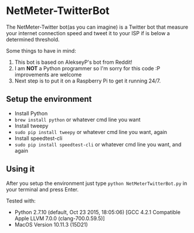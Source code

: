 # NetMeter-TwitterBot #
The NetMeter-Twitter bot(as you can imagine) is a Twitter bot that measure your internet connection speed and tweet it to your ISP if is below a determined threshold. 

Some things to have in mind:

1. This bot is based on AlekseyP's bot from Reddit!
2. I am **NOT** a Python programmer so I'm sorry for this code :P improvements are welcome
3. Next step is to put it on a Raspberry Pi to get it running 24/7.


## Setup the environment ##
- Install Python
- ```brew install python``` or whatever cmd line you want
- Install tweepy
- ```sudo pip install tweepy``` or whatever cmd line you want, again
- Install speedtest-cli
- ```sudo pip install speedtest-cli``` or whatever cmd line you want, and again


## Using it

After you setup the environment just type ```python NetMeterTwitterBot.py``` in your terminal and press Enter.

Tested with:
- Python 2.7.10 (default, Oct 23 2015, 18:05:06) [GCC 4.2.1 Compatible Apple LLVM 7.0.0 (clang-700.0.59.5)]
- MacOS Version 10.11.3 (15D21)
